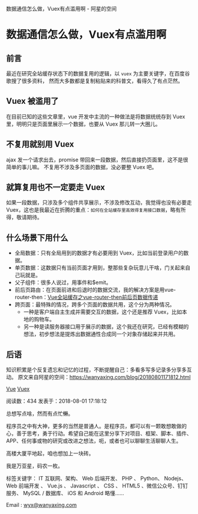 数据通信怎么做，Vuex有点滥用啊 - 阿星的空间

# 数据通信怎么做，Vuex有点滥用啊

## 前言

最近在研究全站缓存状态下的数据复用的逻辑，以 `vuex` 为主要关键字，在百度谷歌搜了很多资料， 然而大多数都是复制粘贴来的科普文，看得久了有点茫然。

## Vuex 被滥用了

在目前已知的这些文章里，vue 开发中主流的一种做法是将数据统统存到 Vuex 里，明明只是页面里展示一个数据，也要从 Vuex 那儿转一大圈儿。

## 不复用就别用 Vuex

ajax 发一个请求出去，promise 带回来一段数据，然后直接扔页面里，这不是很简单的事儿嘛。
不复用不涉及多页面的数据，没必要整 Vuex 吧。

## 就算复用也不一定要走 Vuex

如果一段数据，只涉及多个组件共享展示，不涉及修改互动，我觉得也没有必要走 Vuex，这也是我最近在折腾的重点：`如何在全站缓存里高效得复用接口数据`，略有所得，敬请期待。

## 什么场景下用什么

- 全局数据：只有全局用到的数据才有必要用到 Vuex，比如当前登录用户的数据。
- 单页数据：这数据只有当前页面才用到，整那些复杂玩意儿干啥，门关起来自己玩就是。
- 父子组件：很多人说过，用事件和$emit。
- 前后页路由：在页面前进和后退时的数据交流，我的解决方案是用vue-router-then：[Vue全站缓存之vue-router-then前后页数据传递](http://wanyaxing.com/blog/20180725161052.html)
- 跨页面：最特殊的情况，跨多个页面的数据共用，这个分为两种情况。
    - 一种是客户端自主生成并需要交互的数据，这个还是推荐 Vuex，比如本地的购物车。
    - 另一种是读服务器接口用于展示的数据，这个我还在研究，已经有模糊的想法，初步想法是提炼出数据通性合成同一个对象存储起来并共用。

## 后语

知识积累是个反复遗忘和记忆的过程，不断提醒自己：多看多写多记录多分享多互动。
原文来自阿星的空间：https://wanyaxing.com/blog/20180801171812.html

 [Vue](https://wanyaxing.com/blog/?tag=Vue)  [Vuex](https://wanyaxing.com/blog/?tag=Vuex)

   阅读数：434
 发表于：2018-08-01 17:18:12

总想写点啥，然而有点忙<s>懒</s>。

程序员之中有大神，更多的当然是普通人。是程序员，都可以有一颗敢想敢做的心，善于思考，勇于行动。希望自己能在这里分享下对项目、框架、脚本、插件、APP、任何事或物的研究或改进之想法，呃，或者也可以聊聊生活聊聊人生。

高楼大厦平地起，咱也想加上一块砖。

我是万亚星，码农一枚。

标签关键字： IT 互联网、架构、 Web 后端开发、 PHP 、 Python、 Nodejs、 Web 前端开发 、 Vue.js 、 Javascript 、 CSS 、 HTML5 、微信公众号、钉钉服务、 MySQL / 数据库、 iOS 和 Android 略懂……

Email : [wyx@wanyaxing.com](https://wanyaxing.com/blog/20180801171812.htmlmailto:wyx@wanyaxing.com)